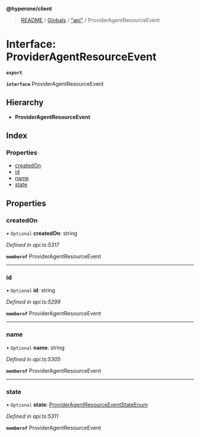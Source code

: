 **@hyperone/client**

> [README](../README.md) / [Globals](../globals.md) / ["api"](../modules/_api_.md) / ProviderAgentResourceEvent

# Interface: ProviderAgentResourceEvent

**`export`** 

**`interface`** ProviderAgentResourceEvent

## Hierarchy

* **ProviderAgentResourceEvent**

## Index

### Properties

* [createdOn](_api_.provideragentresourceevent.md#createdon)
* [id](_api_.provideragentresourceevent.md#id)
* [name](_api_.provideragentresourceevent.md#name)
* [state](_api_.provideragentresourceevent.md#state)

## Properties

### createdOn

• `Optional` **createdOn**: string

*Defined in api.ts:5317*

**`memberof`** ProviderAgentResourceEvent

___

### id

• `Optional` **id**: string

*Defined in api.ts:5299*

**`memberof`** ProviderAgentResourceEvent

___

### name

• `Optional` **name**: string

*Defined in api.ts:5305*

**`memberof`** ProviderAgentResourceEvent

___

### state

• `Optional` **state**: [ProviderAgentResourceEventStateEnum](../enums/_api_.provideragentresourceeventstateenum.md)

*Defined in api.ts:5311*

**`memberof`** ProviderAgentResourceEvent
